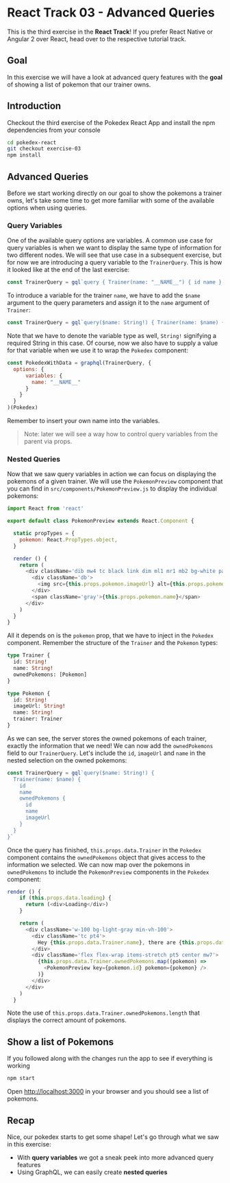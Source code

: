 # React Track 03 - Advanced Queries

This is the third exercise in the **React Track**! If you prefer React Native or Angular 2 over React, head over to the respective tutorial track.

## Goal

In this exercise we will have a look at advanced query features with the **goal** of showing a list of pokemon that our trainer owns.

## Introduction

Checkout the third exercise of the Pokedex React App and install the npm dependencies from your console

```sh
cd pokedex-react
git checkout exercise-03
npm install
```

## Advanced Queries

Before we start working directly on our goal to show the pokemons a trainer owns, let's take some time to get more familiar with some of the available options when using queries.

### Query Variables

One of the available query options are variables. A common use case for query variables is when we want to display the same type of information for two different nodes. We will see that use case in a subsequent exercise, but for now we are introducing a query variable to the `TrainerQuery`. This is how it looked like at the end of the last exercise:

```js
const TrainerQuery = gql`query { Trainer(name: "__NAME__") { id name } }`
```

To introduce a variable for the trainer `name`, we have to add the `$name` argument to the query parameters and assign it to the `name` argument of `Trainer`:

```js
const TrainerQuery = gql`query($name: String!) { Trainer(name: $name) { id name } }`
```

Note that we have to denote the variable type as well, `String!` signifying a required String in this case. Of course, now we also have to supply a value for that variable when we use it to wrap the `Pokedex` component:

```js
const PokedexWithData = graphql(TrainerQuery, {
  options: {
      variables: {
        name: "__NAME__"
      }
    }
  }
)(Pokedex)
```

Remember to insert your own name into the variables.

> Note: later we will see a way how to control query variables from the parent via props.

### Nested Queries

Now that we saw query variables in action we can focus on displaying the pokemons of a given trainer. We will use the `PokemonPreview` component that you can find in `src/components/PokemonPreview.js` to display the individual pokemons:

```js
import React from 'react'

export default class PokemonPreview extends React.Component {

  static propTypes = {
    pokemon: React.PropTypes.object,
  }

  render () {
    return (
      <div className='dib mw4 tc black link dim ml1 mr1 mb2 bg-white pa2'>
        <div className='db'>
          <img src={this.props.pokemon.imageUrl} alt={this.props.pokemon.name} />
        </div>
        <span className='gray'>{this.props.pokemon.name}</span>
      </div>
    )
  }
}

```

All it depends on is the `pokemon` prop, that we have to inject in the `Pokedex` component. Remember the structure of the `Trainer` and the `Pokemon` types:

```graphql
type Trainer {
  id: String!
  name: String!
  ownedPokemons: [Pokemon]
}

type Pokemon {
  id: String!
  imageUrl: String!
  name: String!
  trainer: Trainer
}
```

As we can see, the server stores the owned pokemons of each trainer, exactly the information that we need!
We can now add the `ownedPokemons` field to our `TrainerQuery`. Let's include the `id`, `imageUrl` and `name` in the nested selection on the owned pokemons:

```js
const TrainerQuery = gql`query($name: String!) {
  Trainer(name: $name) {
    id
    name
    ownedPokemons {
      id
      name
      imageUrl
    }
  }
}`
```

Once the query has finished, `this.props.data.Trainer` in the `Pokedex` component contains the `ownedPokemons` object that gives access to the information we selected. We can now map over the pokemons in `ownedPokemons` to include the `PokemonPreview` components in the `Pokedex` component:

```js
render () {
    if (this.props.data.loading) {
      return (<div>Loading</div>)
    }

    return (
      <div className='w-100 bg-light-gray min-vh-100'>
        <div className='tc pt4'>
          Hey {this.props.data.Trainer.name}, there are {this.props.data.Trainer.ownedPokemons.length} Pokemons in your pokedex
        </div>
        <div className='flex flex-wrap items-stretch pt5 center mw7'>
          {this.props.data.Trainer.ownedPokemons.map((pokemon) =>
            <PokemonPreview key={pokemon.id} pokemon={pokemon} />
          )}
        </div>
      </div>
    )
  }
```

Note the use of `this.props.data.Trainer.ownedPokemons.length` that displays the correct amount of pokemons.


## Show a list of Pokemons

If you followed along with the changes run the app to see if everything is working

```sh
npm start
```

Open [http://localhost:3000](http://localhost:3000) in your browser and you should see a list of pokemons.

## Recap

Nice, our pokedex starts to get some shape! Let's go through what we saw in this exercise:

* With **query variables** we got a sneak peek into more advanced query features
* Using GraphQL, we can easily create **nested queries**
